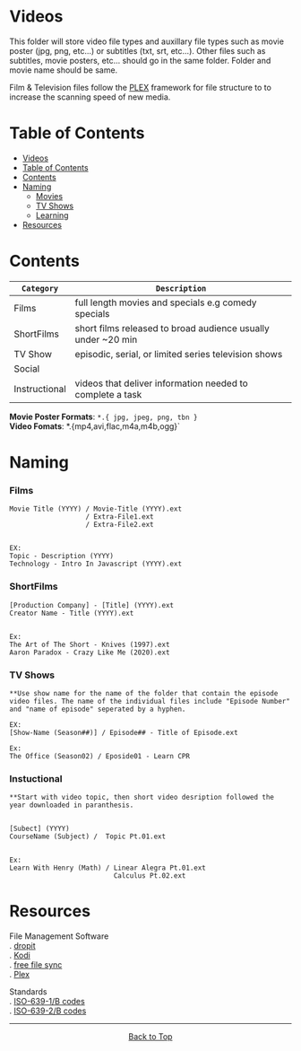 # Videos


This folder will store video file types and auxillary file types such as movie poster (jpg, png, etc...) or subtitles (txt, srt, etc...). 
Other files such as subtitles, movie posters, etc... should go in the same folder. Folder and movie name should be same.


Film & Television files follow the [PLEX](https://support.plex.tv/articles/local-files-for-trailers-and-extras/) framework for file structure to to increase the scanning speed of new media.

 
Table of Contents
===
- [Videos](#videos)
- [Table of Contents](#table-of-contents)
- [Contents](#contents)
- [Naming](#naming)
    - [Movies](#movies)
    - [TV Shows](#tv-shows)
    - [Learning](#learning)
- [Resources](#resources)

# Contents
| `Category`       | `Description`                                                   |
| ---------------- |  -------------------------------------------------------------- |
| Films            | full length movies and specials e.g comedy specials             |
| ShortFilms       | short films released to broad audience usually under ~20 min    |
| TV Show          | episodic, serial, or limited series television shows            |
| Social           |                                                                 |
| Instructional    | videos that deliver information needed to complete a task       |


 

**Movie Poster Formats**: `*.{ jpg, jpeg, png, tbn }`<br> 
**Video Fomats**: *.{mp4,avi,flac,m4a,m4b,ogg}`<br>



# Naming


### Films

```
Movie Title (YYYY) / Movie-Title (YYYY).ext
                   / Extra-File1.ext
                   / Extra-File2.ext


EX:
Topic - Description (YYYY)
Technology - Intro In Javascript (YYYY).ext

```

### ShortFilms

```
[Production Company] - [Title] (YYYY).ext
Creator Name - Title (YYYY).ext


Ex:
The Art of The Short - Knives (1997).ext
Aaron Paradox - Crazy Like Me (2020).ext

```




### TV Shows

```
**Use show name for the name of the folder that contain the episode video files. The name of the individual files include "Episode Number" and "name of episode" seperated by a hyphen.

EX:
[Show-Name (Season##)] / Episode## - Title of Episode.ext
  
Ex:
The Office (Season02) / Eposide01 - Learn CPR
```

### Instuctional

```
**Start with video topic, then short video desription followed the year downloaded in paranthesis.


[Subect] (YYYY)
CourseName (Subject) /  Topic Pt.01.ext


Ex:
Learn With Henry (Math) / Linear Alegra Pt.01.ext
                          Calculus Pt.02.ext
``` 

# Resources

File Management Software  
 . [dropit](http://www.dropitproject.com/)   
 . [Kodi](https://kodi.wiki/view/Naming_video_files/Movies)  
 . [free file sync](https://freefilesync.org/)  
 . [Plex](https://support.plex.tv/articles/categories/media-preparation/)  

Standards  
 . [ISO-639-1/B codes](https://en.wikipedia.org/wiki/List_of_ISO_639-1_codes)  
 . [ISO-639-2/B codes](https://en.wikipedia.org/wiki/List_of_ISO_639-2_codes)  

---

<div style="text-align: center;">

[Back to Top](#videos)

</div>
  